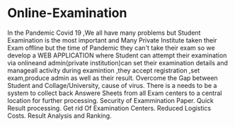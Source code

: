# Online-Examination
In the Pandemic Covid 19 ,We all have many problems but Student Examination
 is the most important and Many Private Institute taken their Exam offline but the time of Pandemic they can't take their exam so we develop a WEB APPLICATION where Student can attempt their examination via onlineand admin(private institution)can set their examination details and manageall activity during examintion ,they accept registration ,set exam,produce admin as well as their result.
Overcome the Gap between Student and Collage/University, cause of virus.
There is a needs to be a system to collect back Answere Sheets from all Exam centers to a central location for further processing.
Security of Exammination Paper.
Quick Result processing.
Get rid Of Examination Centers.
Reduced Logistics Costs.
Result Analysis and Ranking.
